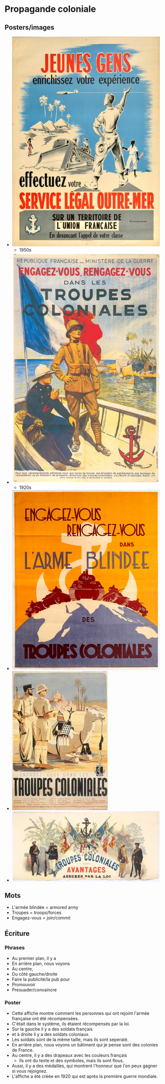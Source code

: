 # Propagande coloniale

## Posters/images

- ![Enrichissez Votre Experience](./EnrichissezVotreExperience.jpg)
	- 1950s
- ![Engagez Vous](./EngagezVous.jpg)
	- 1920s
- ![Engagez Vous 2](./EngagezVous2.jpg)
- ![Engagez Vous 3](./EngagezVous3.jpg)
- ![AvantagesAssures](./AvantagesAssures.jpg)

## Mots

- L'armée blindée = armored army
- Troupes = troops/forces
- Engagez-vous = join/commit

## Écriture

### Phrases

- Au premier plan, il y a
- En arrière plan, nous voyons
- Au centre,
- Du côté gauche/droite
- Faire la publicité/la pub pour
- Promouvoir
- Presuader/convaincre

### Poster

- Cette affiche montre comment les personnes qui ont rejoint l'armée française ont été récompensées.
- C'était dans le système, ils étaient récompensés par la loi.
- Sur la gauche il y a des soldats français
- et à droite il y a des soldats coloniaux.
- Les soldats sont de la même taille, mais ils sont seperaté.
- En arrière plan, nous voyons un bâtiment qui je pense sont des colonies de France.
- Au centre, il y a des drapeaux avec les couleurs français
	- Ils ont du texte et des symboles, mais ils sont flous.
- Aussi, il y a des médailles, qui montrent l'honneur que l'on peux gagner si vous rejoignez.
- L'affiche a été créée en 1920 qui est après la première guerre mondiale.
